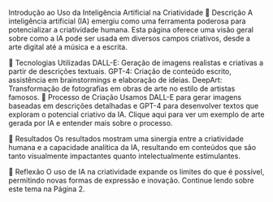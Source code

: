 Introdução ao Uso da Inteligência Artificial na Criatividade
📒 Descrição
A inteligência artificial (IA) emergiu como uma ferramenta poderosa para potencializar a criatividade humana. Esta página oferece uma visão geral sobre como a IA pode ser usada em diversos campos criativos, desde a arte digital até a música e a escrita.

🤖 Tecnologias Utilizadas
DALL-E: Geração de imagens realistas e criativas a partir de descrições textuais.
GPT-4: Criação de conteúdo escrito, assistência em brainstormings e elaboração de ideias.
DeepArt: Transformação de fotografias em obras de arte no estilo de artistas famosos.
🧐 Processo de Criação
Usamos DALL-E para gerar imagens baseadas em descrições detalhadas e GPT-4 para desenvolver textos que exploram o potencial criativo da IA. Clique aqui para ver um exemplo de arte gerada por IA e entender mais sobre o processo.

🚀 Resultados
Os resultados mostram uma sinergia entre a criatividade humana e a capacidade analítica da IA, resultando em conteúdos que são tanto visualmente impactantes quanto intelectualmente estimulantes.

💭 Reflexão
O uso de IA na criatividade expande os limites do que é possível, permitindo novas formas de expressão e inovação. Continue lendo sobre este tema na Página 2.
